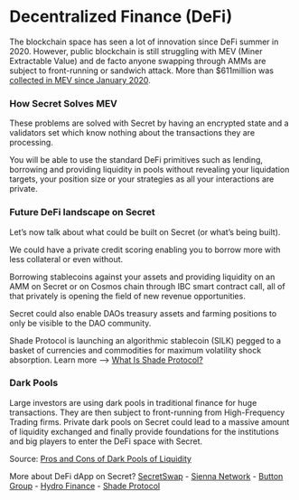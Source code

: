 # Decentralized Finance (DeFi)

The blockchain space has seen a lot of innovation since DeFi summer in 2020. However, public blockchain is still struggling with MEV (Miner Extractable Value) and de facto anyone swapping through AMMs are subject to front-running or sandwich attack. More than $611million was [collected in MEV since January 2020](https://explore.flashbots.net/).

### How Secret Solves MEV

These problems are solved with Secret by having an encrypted state and a validators set which know nothing about the transactions they are processing.

You will be able to use the standard DeFi primitives such as lending, borrowing and providing liquidity in pools without revealing your liquidation targets, your position size or your strategies as all your interactions are private.

### Future DeFi landscape on Secret

Let’s now talk about what could be built on Secret (or what’s being built).

We could have a private credit scoring enabling you to borrow more with less collateral or even without.

Borrowing stablecoins against your assets and providing liquidity on an AMM on Secret or on Cosmos chain through IBC smart contract call, all of that privately is opening the field of new revenue opportunities.

Secret could also enable DAOs treasury assets and farming positions to only be visible to the DAO community.

Shade Protocol is launching an algorithmic stablecoin (SILK) pegged to a basket of currencies and commodities for maximum volatility shock absorption. Learn more --> [What Is Shade Protocol?](https://medium.com/@shadeprotocoldevs/what-is-shade-protocol-efc1ef7aeabf)

### Dark Pools

Large investors are using dark pools in traditional finance for huge transactions. They are then subject to front-running from High-Frequency Trading firms. Private dark pools on Secret could lead to a massive amount of liquidity exchanged and finally provide foundations for the institutions and big players to enter the DeFi space with Secret.

Source: [Pros and Cons of Dark Pools of Liquidity](https://www.investopedia.com/articles/investing/060915/pros-and-cons-dark-pools-liquidity.asp)

More about DeFi dApp on Secret? [SecretSwap](https://secretswap.net/) - [Sienna Network](https://app.sienna.network/) - [Button Group](https://btn.group/secret\_network/button\_swap) - [Hydro Finance](https://medium.com/@secret\_swap/introducing-hydro-finance-d93299b967da) - [Shade Protocol](https://shadeprotocol.io/)
